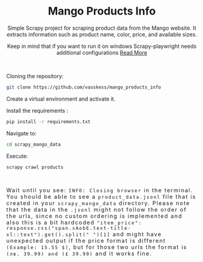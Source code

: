 <div align="center">

# Mango Products Info
</div>
<div align="center">
Simple Scrapy project for scraping product data from the Mango website. It extracts information such as product name, color, price, and available sizes.
  
Keep in mind that if you want to run it on windows Scrapy-playwright needs additional configurations [Read More](https://scrapeops.io/python-scrapy-playbook/scrapy-playwright/)
</div>
<br>

Cloning the repository:
```bash
git clone https://github.com/vasskess/mango_products_info

```

Create a virtual environment and activate it.

Install the requirements :
```bash
pip install -r requirements.txt

```
Navigate to:
```bash
cd scrapy_mango_data
```

Execute:
```bash
scrapy crawl products
```

<br>
<div style="letter-spacing: 2px;">
  
Wait until you see: ```INFO: Closing browser``` in the terminal. You should be able to see a ```product_data.jsonl``` file that is created in your ```scrapy_mango_data``` directory. Please note that the data in the ```.jsonl``` might not follow the order of the urls, since no custom ordering is implemented and also this is a bit hardcoded ```"item_price": response.css("span.sAobE.text-title-xl::text").get().split(" ")[1]``` and might have unexpected output if the price format is different ```(Example: 15.55 $)```, but for those two urls the format is ```(лв. 39.99) and (£ 39.99)``` and it works fine.
</div>

